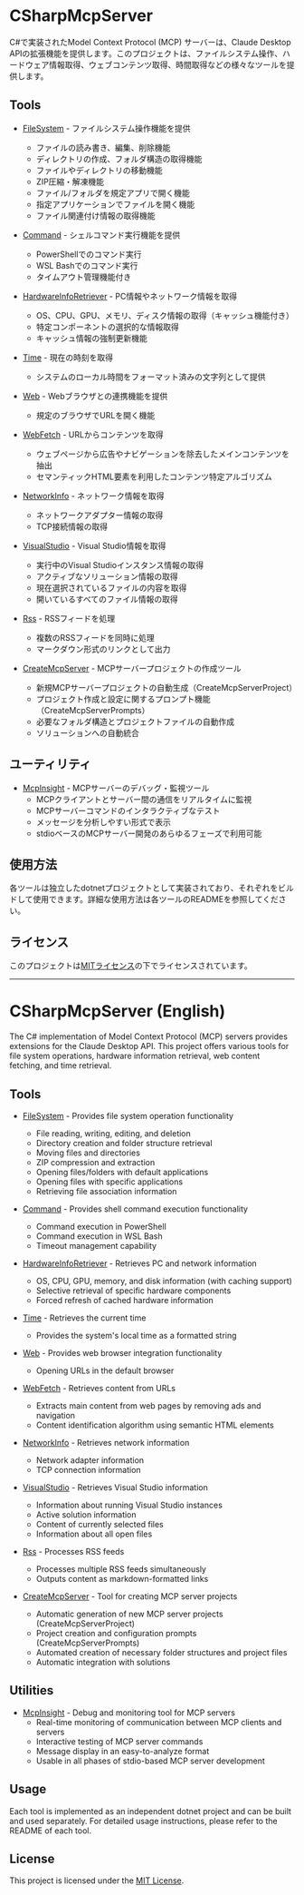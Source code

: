 ﻿# CSharpMcpServer

C#で実装されたModel Context Protocol (MCP) サーバーは、Claude Desktop APIの拡張機能を提供します。このプロジェクトは、ファイルシステム操作、ハードウェア情報取得、ウェブコンテンツ取得、時間取得などの様々なツールを提供します。

## Tools

- [FileSystem](FileSystem/) - ファイルシステム操作機能を提供
  - ファイルの読み書き、編集、削除機能
  - ディレクトリの作成、フォルダ構造の取得機能
  - ファイルやディレクトリの移動機能
  - ZIP圧縮・解凍機能
  - ファイル/フォルダを規定アプリで開く機能
  - 指定アプリケーションでファイルを開く機能
  - ファイル関連付け情報の取得機能

- [Command](Command/) - シェルコマンド実行機能を提供
  - PowerShellでのコマンド実行
  - WSL Bashでのコマンド実行
  - タイムアウト管理機能付き

- [HardwareInfoRetriever](HardwareInfoRetriever/) - PC情報やネットワーク情報を取得
  - OS、CPU、GPU、メモリ、ディスク情報の取得（キャッシュ機能付き）
  - 特定コンポーネントの選択的な情報取得
  - キャッシュ情報の強制更新機能

- [Time](Time/) - 現在の時刻を取得
  - システムのローカル時間をフォーマット済みの文字列として提供

- [Web](Web/) - Webブラウザとの連携機能を提供
  - 規定のブラウザでURLを開く機能

- [WebFetch](WebFetch/) - URLからコンテンツを取得
  - ウェブページから広告やナビゲーションを除去したメインコンテンツを抽出
  - セマンティックHTML要素を利用したコンテンツ特定アルゴリズム

- [NetworkInfo](NetworkInfo/) - ネットワーク情報を取得
  - ネットワークアダプター情報の取得
  - TCP接続情報の取得

- [VisualStudio](VisualStudio/) - Visual Studio情報を取得
  - 実行中のVisual Studioインスタンス情報の取得
  - アクティブなソリューション情報の取得
  - 現在選択されているファイルの内容を取得
  - 開いているすべてのファイル情報の取得

- [Rss](Rss/) - RSSフィードを処理
  - 複数のRSSフィードを同時に処理
  - マークダウン形式のリンクとして出力

- [CreateMcpServer](CreateMcpServer/) - MCPサーバープロジェクトの作成ツール
  - 新規MCPサーバープロジェクトの自動生成（CreateMcpServerProject）
  - プロジェクト作成と設定に関するプロンプト機能（CreateMcpServerPrompts）
  - 必要なフォルダ構造とプロジェクトファイルの自動作成
  - ソリューションへの自動統合

## ユーティリティ

- [McpInsight](CSharpMcpServer.Utility/McpInsight/) - MCPサーバーのデバッグ・監視ツール
  - MCPクライアントとサーバー間の通信をリアルタイムに監視
  - MCPサーバーコマンドのインタラクティブなテスト
  - メッセージを分析しやすい形式で表示
  - stdioベースのMCPサーバー開発のあらゆるフェーズで利用可能

## 使用方法

各ツールは独立したdotnetプロジェクトとして実装されており、それぞれをビルドして使用できます。詳細な使用方法は各ツールのREADMEを参照してください。

## ライセンス
このプロジェクトは[MITライセンス](LICENSE.txt)の下でライセンスされています。

---

# CSharpMcpServer (English)

The C# implementation of Model Context Protocol (MCP) servers provides extensions for the Claude Desktop API. This project offers various tools for file system operations, hardware information retrieval, web content fetching, and time retrieval.

## Tools

- [FileSystem](FileSystem/) - Provides file system operation functionality
  - File reading, writing, editing, and deletion
  - Directory creation and folder structure retrieval
  - Moving files and directories
  - ZIP compression and extraction
  - Opening files/folders with default applications
  - Opening files with specific applications
  - Retrieving file association information

- [Command](Command/) - Provides shell command execution functionality
  - Command execution in PowerShell
  - Command execution in WSL Bash
  - Timeout management capability

- [HardwareInfoRetriever](HardwareInfoRetriever/) - Retrieves PC and network information
  - OS, CPU, GPU, memory, and disk information (with caching support)
  - Selective retrieval of specific hardware components
  - Forced refresh of cached hardware information

- [Time](Time/) - Retrieves the current time
  - Provides the system's local time as a formatted string

- [Web](Web/) - Provides web browser integration functionality
  - Opening URLs in the default browser

- [WebFetch](WebFetch/) - Retrieves content from URLs
  - Extracts main content from web pages by removing ads and navigation
  - Content identification algorithm using semantic HTML elements

- [NetworkInfo](NetworkInfo/) - Retrieves network information
  - Network adapter information
  - TCP connection information

- [VisualStudio](VisualStudio/) - Retrieves Visual Studio information
  - Information about running Visual Studio instances
  - Active solution information
  - Content of currently selected files
  - Information about all open files

- [Rss](Rss/) - Processes RSS feeds
  - Processes multiple RSS feeds simultaneously
  - Outputs content as markdown-formatted links

- [CreateMcpServer](CreateMcpServer/) - Tool for creating MCP server projects
  - Automatic generation of new MCP server projects (CreateMcpServerProject)
  - Project creation and configuration prompts (CreateMcpServerPrompts)
  - Automated creation of necessary folder structures and project files
  - Automatic integration with solutions

## Utilities

- [McpInsight](CSharpMcpServer.Utility/McpInsight/) - Debug and monitoring tool for MCP servers
  - Real-time monitoring of communication between MCP clients and servers
  - Interactive testing of MCP server commands
  - Message display in an easy-to-analyze format
  - Usable in all phases of stdio-based MCP server development

## Usage

Each tool is implemented as an independent dotnet project and can be built and used separately. For detailed usage instructions, please refer to the README of each tool.

## License
This project is licensed under the [MIT License](LICENSE.txt).